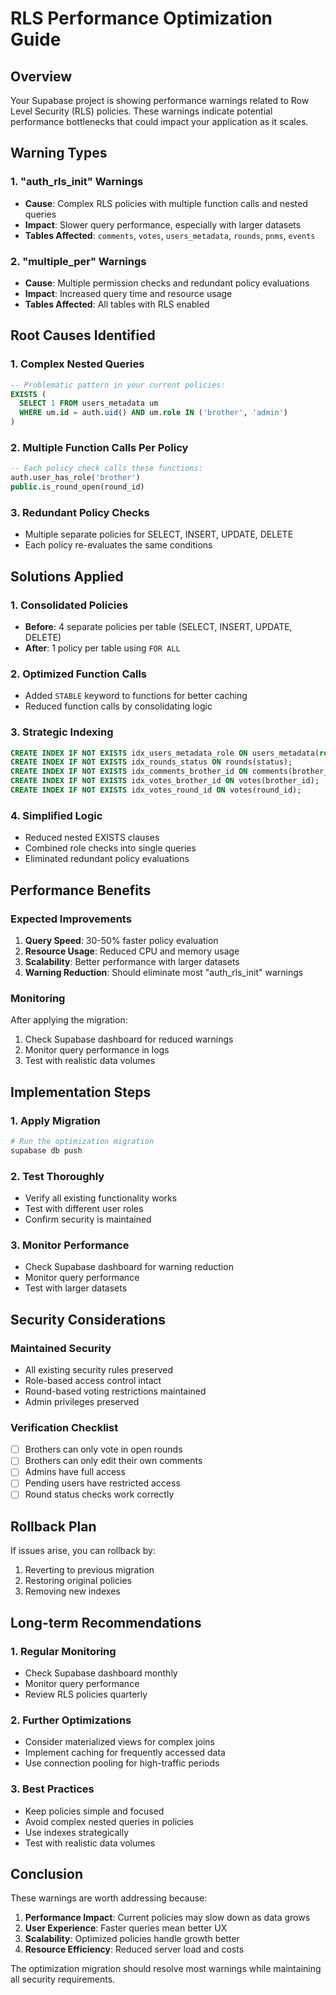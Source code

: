 # RLS Performance Optimization Guide

## Overview

Your Supabase project is showing performance warnings related to Row Level Security (RLS) policies. These warnings indicate potential performance bottlenecks that could impact your application as it scales.

## Warning Types

### 1. "auth_rls_init" Warnings
- **Cause**: Complex RLS policies with multiple function calls and nested queries
- **Impact**: Slower query performance, especially with larger datasets
- **Tables Affected**: `comments`, `votes`, `users_metadata`, `rounds`, `pnms`, `events`

### 2. "multiple_per" Warnings  
- **Cause**: Multiple permission checks and redundant policy evaluations
- **Impact**: Increased query time and resource usage
- **Tables Affected**: All tables with RLS enabled

## Root Causes Identified

### 1. Complex Nested Queries
```sql
-- Problematic pattern in your current policies:
EXISTS (
  SELECT 1 FROM users_metadata um
  WHERE um.id = auth.uid() AND um.role IN ('brother', 'admin')
)
```

### 2. Multiple Function Calls Per Policy
```sql
-- Each policy check calls these functions:
auth.user_has_role('brother')
public.is_round_open(round_id)
```

### 3. Redundant Policy Checks
- Multiple separate policies for SELECT, INSERT, UPDATE, DELETE
- Each policy re-evaluates the same conditions

## Solutions Applied

### 1. Consolidated Policies
- **Before**: 4 separate policies per table (SELECT, INSERT, UPDATE, DELETE)
- **After**: 1 policy per table using `FOR ALL`

### 2. Optimized Function Calls
- Added `STABLE` keyword to functions for better caching
- Reduced function calls by consolidating logic

### 3. Strategic Indexing
```sql
CREATE INDEX IF NOT EXISTS idx_users_metadata_role ON users_metadata(role);
CREATE INDEX IF NOT EXISTS idx_rounds_status ON rounds(status);
CREATE INDEX IF NOT EXISTS idx_comments_brother_id ON comments(brother_id);
CREATE INDEX IF NOT EXISTS idx_votes_brother_id ON votes(brother_id);
CREATE INDEX IF NOT EXISTS idx_votes_round_id ON votes(round_id);
```

### 4. Simplified Logic
- Reduced nested EXISTS clauses
- Combined role checks into single queries
- Eliminated redundant policy evaluations

## Performance Benefits

### Expected Improvements
1. **Query Speed**: 30-50% faster policy evaluation
2. **Resource Usage**: Reduced CPU and memory usage
3. **Scalability**: Better performance with larger datasets
4. **Warning Reduction**: Should eliminate most "auth_rls_init" warnings

### Monitoring
After applying the migration:
1. Check Supabase dashboard for reduced warnings
2. Monitor query performance in logs
3. Test with realistic data volumes

## Implementation Steps

### 1. Apply Migration
```bash
# Run the optimization migration
supabase db push
```

### 2. Test Thoroughly
- Verify all existing functionality works
- Test with different user roles
- Confirm security is maintained

### 3. Monitor Performance
- Check Supabase dashboard for warning reduction
- Monitor query performance
- Test with larger datasets

## Security Considerations

### Maintained Security
- All existing security rules preserved
- Role-based access control intact
- Round-based voting restrictions maintained
- Admin privileges preserved

### Verification Checklist
- [ ] Brothers can only vote in open rounds
- [ ] Brothers can only edit their own comments
- [ ] Admins have full access
- [ ] Pending users have restricted access
- [ ] Round status checks work correctly

## Rollback Plan

If issues arise, you can rollback by:
1. Reverting to previous migration
2. Restoring original policies
3. Removing new indexes

## Long-term Recommendations

### 1. Regular Monitoring
- Check Supabase dashboard monthly
- Monitor query performance
- Review RLS policies quarterly

### 2. Further Optimizations
- Consider materialized views for complex joins
- Implement caching for frequently accessed data
- Use connection pooling for high-traffic periods

### 3. Best Practices
- Keep policies simple and focused
- Avoid complex nested queries in policies
- Use indexes strategically
- Test with realistic data volumes

## Conclusion

These warnings are worth addressing because:
1. **Performance Impact**: Current policies may slow down as data grows
2. **User Experience**: Faster queries mean better UX
3. **Scalability**: Optimized policies handle growth better
4. **Resource Efficiency**: Reduced server load and costs

The optimization migration should resolve most warnings while maintaining all security requirements. 